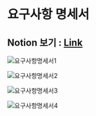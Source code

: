 
# 요구사항 명세서

## Notion 보기 : [Link](https://www.notion.so/eac1925d076c455bb5798a5dd6a72b7e)


![요구사항명세서1](/uploads/54dc9c7812d03f17345a5e6c6046a017/요구사항명세서4.png)

![요구사항명세서2](/uploads/b6876030c27c0fb38800c837f440e179/요구사항명세서3.png)

![요구사항명세서3](/uploads/39ac683fb34e68ca218a8753db46d5e1/요구사항명세서2.png)

![요구사항명세서4](/uploads/2faedea62aa95509fe965fd739e8c445/요구사항명세서1.png)


